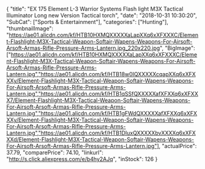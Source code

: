 {
	"title": "EX 175 Element L-3 Warrior Systems Flash light M3X Tactical Illuminator Long new Version Tactical torch",
	"date": "2018-10-31 10:30:20",
	"SubCat": ["Sports & Entertainment"],
	"categories": ["Hunting"],
	"thumbnailImage": "https://ae01.alicdn.com/kf/HTB10HXMQXXXXXaLapXXq6xXFXXXC/Element-Flashlight-M3X-Tactical-Weapon-Softair-Wapens-Weapons-For-Airsoft-Arsoft-Armas-Rifle-Pressure-Arms-Lantern.jpg_220x220.jpg",
	"BigImage": ["https://ae01.alicdn.com/kf/HTB10HXMQXXXXXaLapXXq6xXFXXXC/Element-Flashlight-M3X-Tactical-Weapon-Softair-Wapens-Weapons-For-Airsoft-Arsoft-Armas-Rifle-Pressure-Arms-Lantern.jpg","https://ae01.alicdn.com/kf/HTB18w0IQXXXXXcqapXXq6xXFXXXy/Element-Flashlight-M3X-Tactical-Weapon-Softair-Wapens-Weapons-For-Airsoft-Arsoft-Armas-Rifle-Pressure-Arms-Lantern.jpg","https://ae01.alicdn.com/kf/HTB1qSSfQXXXXXafXFXXq6xXFXXX7/Element-Flashlight-M3X-Tactical-Weapon-Softair-Wapens-Weapons-For-Airsoft-Arsoft-Armas-Rifle-Pressure-Arms-Lantern.jpg","https://ae01.alicdn.com/kf/HTB1gFWdQXXXXXafXFXXq6xXFXXXy/Element-Flashlight-M3X-Tactical-Weapon-Softair-Wapens-Weapons-For-Airsoft-Arsoft-Armas-Rifle-Pressure-Arms-Lantern.jpg","https://ae01.alicdn.com/kf/HTB1DIuxQXXXXXbvXXXXq6xXFXXXd/Element-Flashlight-M3X-Tactical-Weapon-Softair-Wapens-Weapons-For-Airsoft-Arsoft-Armas-Rifle-Pressure-Arms-Lantern.jpg"],
	"actualPrice": 37.79,
	"comparePrice": 74.10,
	"linkurl": "http://s.click.aliexpress.com/e/b4hy2AJq",
	"inStock": 126
}
